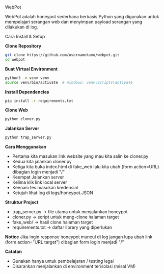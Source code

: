 WebPot

WebPot adalah honeypot sederhana berbasis Python yang digunakan untuk mempelajari serangan web dan menyimpan payload serangan yang dilakukan di log.

Cara Install & Setup

**Clone Repository**
```bash
git clone https://github.com/usernamekamu/webpot.git
cd webpot
```

**Buat Virtual Environment**
```bash
python3 -m venv venv
source venv/bin/activate  # Windows: venv\Scripts\activate
```

**Install Dependencies**
```bash
pip install -r requirements.txt
```

**Clone Web**
```bash
python cloner.py
```

**Jalankan Server**
```bash
python trap_server.py
```

**Cara Menggunakan**
- Pertama kita masukan link website yang mau kita salin ke cloner.py
- Kedua kita jalankan cloner.py
- Ketiga kita buka index.html di fake_web lalu kita ubah (form action=URL) dibagian login menjadi "/"
- Keempat Jalankan server 
- Kelima klik link local server
- Keenam tes masukan kredensial
- Ketujuh lihat log di logs/honeypot.JSON

**Struktur Project**
- trap_server.py → file utama untuk menjalankan honeypot
- cloner.py → script untuk meng-clone halaman target
- fake_web/ → hasil clone halaman target
- requirements.txt → daftar library yang diperlukan

**Notice**
Jika ingin response honeypot muncul di log jangan lupa ubah link (form action="URL target") dibagian form login menjadi "/"

**Catatan**
- Gunakan hanya untuk pembelajaran / testing legal
- Disarankan menjalankan di environment terisolasi (misal VM)
